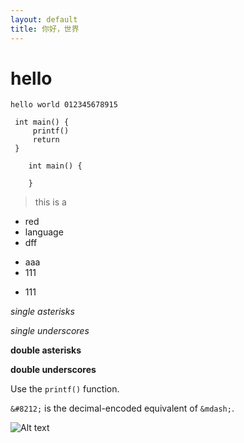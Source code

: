 ```yaml
---
layout: default
title: 你好，世界
---
```


# hello
`hello world 012345678915`

```
 int main() {
     printf()
     return 
 }
```

```
    int main() {

    }
```


>this is a

* red
* language
* dff

+ aaa
+ 111
- 111

[id]: <http://example.com/>  "Optional Title Here"

[id]: http://example.com/longish/path/to/resource/here
    "Optional Title Here"

[Google]: http://google.com/

*single asterisks*

_single underscores_

**double asterisks**

__double underscores__

Use the `printf()` function.

`&#8212;` is the decimal-encoded equivalent of `&mdash;`. 

![Alt text](https://www.baidu.com/img/bd_logo1.png)